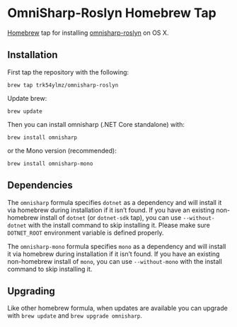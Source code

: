 # OmniSharp-Roslyn Homebrew Tap

[Homebrew](http://brew.sh/) tap for installing [omnisharp-roslyn](https://github.com/OmniSharp/omnisharp-roslyn) on OS X.

## Installation

First tap the repository with the following:

`brew tap trk54ylmz/omnisharp-roslyn`

Update brew:

`brew update`

Then you can install omnisharp (.NET Core standalone) with:

`brew install omnisharp`

or the Mono version (recommended):

`brew install omnisharp-mono`

## Dependencies

The `omnisharp` formula specifies `dotnet` as a dependency and will install it via homebrew during installation if it isn’t found. If you have an existing non-homebrew install of `dotnet` (or `dotnet-sdk` tap), you can use `--without-dotnet` with the install command to skip installing it. Please make sure `DOTNET_ROOT` environment variable is defined properly.

The `omnisharp-mono` formula specifies `mono` as a dependency and will install it via homebrew during installation if it isn’t found. If you have an existing non-homebrew install of `mono`, you can use `--without-mono` with the install command to skip installing it.

## Upgrading

Like other homebrew formula, when updates are available you can upgrade with `brew update` and `brew upgrade omnisharp`.
